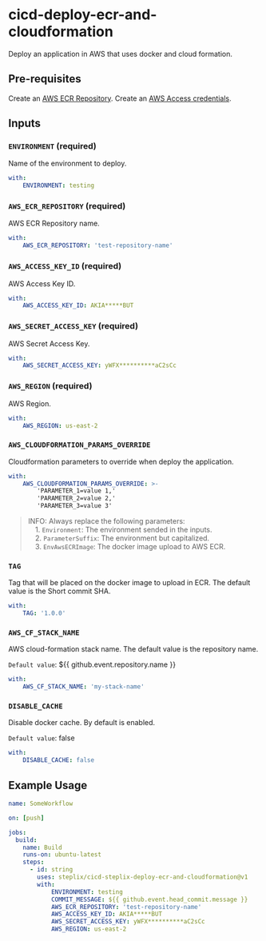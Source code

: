 # cicd-deploy-ecr-and-cloudformation

Deploy an application in AWS that uses docker and cloud formation.

## Pre-requisites

Create an [AWS ECR Repository](https://docs.aws.amazon.com/AmazonECR/latest/userguide/repository-create.html).
Create an [AWS Access credentials](https://docs.aws.amazon.com/general/latest/gr/aws-sec-cred-types.html).

## Inputs

### `ENVIRONMENT` (**required**)

Name of the environment to deploy.

``` yaml
with:
    ENVIRONMENT: testing
```

### `AWS_ECR_REPOSITORY` (**required**)

AWS ECR Repository name.

``` yaml
with:
    AWS_ECR_REPOSITORY: 'test-repository-name'
```

### `AWS_ACCESS_KEY_ID` (**required**)

AWS Access Key ID.

``` yaml
with:
    AWS_ACCESS_KEY_ID: AKIA*****BUT
```

### `AWS_SECRET_ACCESS_KEY` (**required**)

AWS Secret Access Key.

``` yaml
with:
    AWS_SECRET_ACCESS_KEY: yWFX**********aC2sCc
```

### `AWS_REGION` (**required**)

AWS Region.

``` yaml
with:
    AWS_REGION: us-east-2
```

### `AWS_CLOUDFORMATION_PARAMS_OVERRIDE`

Cloudformation parameters to override when deploy the application.

``` yaml
with:
    AWS_CLOUDFORMATION_PARAMS_OVERRIDE: >-
        'PARAMETER_1=value 1,'
        'PARAMETER_2=value 2,'
        'PARAMETER_3=value 3'
```

> INFO: Always replace the following parameters:\
> &emsp;1. `Environment`: The environment sended in the inputs.\
> &emsp;2. `ParameterSuffix`: The environment but capitalized.\
> &emsp;3. `EnvAwsECRImage`: The docker image upload to AWS ECR.

### `TAG`

Tag that will be placed on the docker image to upload in ECR. The default value is the Short commit SHA.

``` yaml
with:
    TAG: '1.0.0'
```

### `AWS_CF_STACK_NAME`

AWS cloud-formation stack name. The default value is the repository name.

`Default value`: ${{ github.event.repository.name }}

``` yaml
with:
    AWS_CF_STACK_NAME: 'my-stack-name'
```

### `DISABLE_CACHE`

Disable docker cache. By default is enabled.

`Default value`: false

``` yaml
with:
    DISABLE_CACHE: false
```

## Example Usage

``` yaml
name: SomeWorkflow

on: [push]

jobs:
  build:
    name: Build
    runs-on: ubuntu-latest
    steps:
      - id: string
        uses: steplix/cicd-steplix-deploy-ecr-and-cloudformation@v1
        with:
            ENVIRONMENT: testing
            COMMIT_MESSAGE: ${{ github.event.head_commit.message }}
            AWS_ECR_REPOSITORY: 'test-repository-name'
            AWS_ACCESS_KEY_ID: AKIA*****BUT
            AWS_SECRET_ACCESS_KEY: yWFX**********aC2sCc
            AWS_REGION: us-east-2
```
